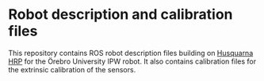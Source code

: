 # Robot description and calibration files

This repository contains ROS robot description files building on
[Husquarna HRP](https://github.com/HusqvarnaResearch/hrp) for the Örebro
University IPW robot. It also contains calibration files for the extrinsic
calibration of the sensors.
